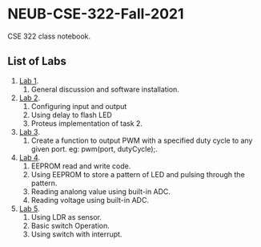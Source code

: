 # NEUB-CSE-322-Fall-2021
CSE 322 class notebook.
## List of Labs
1. [Lab 1](https://github.com/shparvez001/NEUB-CSE-322-Fall-2021/tree/main/Lab%201.md).
	1. General discussion and software installation.
2. [Lab 2](https://github.com/shparvez001/NEUB-CSE-322-Fall-2021/tree/main/Lab%202.md).
	1. Configuring input and output
	2. Using delay to flash LED
	3. Proteus implementation of task 2.	
3. [Lab 3](https://github.com/shparvez001/NEUB-CSE-322-Fall-2021/tree/main/Lab%203.md).
	1. Create a function to output PWM with a specified duty cycle to any given port. eg: pwm(port, dutyCycle);.
4. [Lab 4](https://github.com/shparvez001/NEUB-CSE-322-Fall-2021/tree/main/Lab%204.md).
	1. EEPROM read and write code.
	2. Using EEPROM to store a pattern of LED and pulsing through the pattern.
	3. Reading analong value using built-in ADC.
	4. Reading voltage using built-in ADC.
5. [Lab 5](https://github.com/shparvez001/NEUB-CSE-322-Fall-2021/tree/main/Lab%205.md).
	1. Using LDR as sensor.
	2. Basic switch Operation.
	3. Using switch with interrupt.